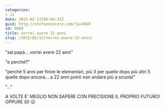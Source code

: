 ```yaml
---
categories:
- JJ
date: 2015-02-11T06:04:31Z
guid: http://stefanocecere.com/?p=5669
id: 5669
title: vorrei avere 22 anni
slug: /2015/02/11/vorrei-avere-22-anni/
---
```


"sai papà… vorrei avere 22 anni"
  
"e perché?"
  
"perché 5 anni per finire le elementari, più 3 per quelle dopo più altri 5 quelle dopo ancora… a 22 anni potrò non andare più a scuola!"
  
"…"

<div class="text_exposed_show">
  <p>
    A VOLTE E' MEGLIO NON SAPERE CON PRECISIONE IL PROPRIO FUTURO! OPPURE SI! 😉
  </p>
</div>